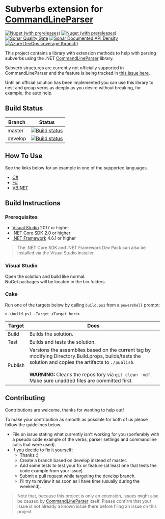 # Subverbs extension for [CommandLineParser](https://github.com/commandlineparser/commandline)
[![Nuget (with prereleases)](https://img.shields.io/nuget/vpre/CommandLineParser.Extension.Subverbs.svg?label=CommandLineParser.Extensions.Subverbs)](https://www.nuget.org/packages/CommandLineParser.Extension.Subverbs)
[![Nuget (with prereleases)](https://img.shields.io/nuget/vpre/CommandLineParser.Extension.Subverbs.FSharp.svg?label=CommandLineParser.Extensions.Subverbs.FSharp)](https://www.nuget.org/packages/CommandLineParser.Extension.Subverbs.FSharp)<br/>
[![Sonar Quality Gate](https://img.shields.io/sonar/https/sonarcloud.io/twaalewijn_commandlineparser-subverbextension/quality_gate.svg)](https://sonarcloud.io/dashboard?id=twaalewijn_commandlineparser-subverbextension)
[![Sonar Documented API Density](https://img.shields.io/sonar/https/sonarcloud.io/twaalewijn_commandlineparser-subverbextension/public_documented_api_density.svg)](https://sonarcloud.io/dashboard?id=twaalewijn_commandlineparser-subverbextension)
[![Azure DevOps coverage (branch)](https://img.shields.io/azure-devops/coverage/waalewijn/commandlineparser-subverbextension/1/develop.svg)](https://waalewijn.visualstudio.com/commandlineparser-subverbextension/_build/latest?definitionId=1&branchName=develop)

This project contains a library with extension methods to help with parsing subverbs using the .NET [CommandLineParser](https://github.com/commandlineparser/commandline) library.

Subverb structures are currently not officially supported in CommandLineParser and the feature is being tracked in [this issue here](https://github.com/commandlineparser/commandline/issues/353).

Until an official solution has been implemented you can use this library to nest and group verbs as deeply as you desire without breaking, for example, the auto help.

## Build Status

Branch | Status
---|---
master | [![Build status](https://waalewijn.visualstudio.com/commandlineparser-subverbextension/_apis/build/status/commandlineparser-subverbextension-CI?branchName=master)](https://waalewijn.visualstudio.com/commandlineparser-subverbextension/_build/latest?definitionId=1&branchName=master)
develop | [![Build status](https://waalewijn.visualstudio.com/commandlineparser-subverbextension/_apis/build/status/commandlineparser-subverbextension-CI?branchName=develop)](https://waalewijn.visualstudio.com/commandlineparser-subverbextension/_build/latest?definitionId=1&branchName=develop)

## How To Use

See the links below for an example in one of the supported languages.

* [C#](usage/CSharp.md)
* [F#](usage/FSharp.md)
* [VB.NET](usage/VBNET.md)

## Build Instructions

### Prerequisites

* [Visual Studio](https://visualstudio.microsoft.com/downloads/) 2017 or higher
* [.NET Core SDK](https://dotnet.microsoft.com/download) 2.0 or higher
* [.NET Framework](https://dotnet.microsoft.com/download) 4.6.1 or higher

> The .NET Core SDK and .NET Framework Dev Pack can also be installed via the Visual Studio installer.

### Visual Studio

Open the solution and build like normal.<br/>
NuGet packages will be located in the bin folders.

### Cake

Run one of the targets below by calling ```build.ps1``` from a ```powershell``` prompt:

```
>.\build.ps1 -Target <Target here>
```

Target | Does
--- | ---
Build | Builds the solution.
Test | Builds and tests the solution.
Publish | Versions the assemblies based on the current tag by modifying Directory.Build.props, builds/tests the solution and copies the artifacts to ```./publish```.<br/><br/> **WARNING:** Cleans the repository via ```git clean -xdf```. Make sure unadded files are committed first.

## Contributing

Contributions are welcome, thanks for wanting to help out!

To make your contribution as smooth as possible for both of us please follow the guidelines below.

* File an issue stating what currently isn't working for you (perferably with a pseudo code example of the verbs, parser settings and commandline calls that were used).
* If you decide to fix it yourself:
    * Thanks :)
    * Create a branch based on develop instead of master.
    * Add some tests to test your fix or feature (at least one that tests the code example from your issue).
    * Submit a pull request while targeting the develop branch.
    * I'll try to review it as soon as I have time (usually during the weekend).

> Note that, because this project is only an extension, issues might also be caused by [CommandLineParser](https://github.com/commandlineparser/commandline/issues) itself.
> Please confirm that your issue is not already a known issue there before filing an issue on this project.
